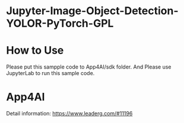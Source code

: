 # Jupyter-Image-Object-Detection-YOLOR-PyTorch-GPL

# How to Use
Please put this sampple code to App4AI/sdk folder. And Please use JupyterLab to run this sample code.

# App4AI
Detail information: https://www.leaderg.com/#11196
